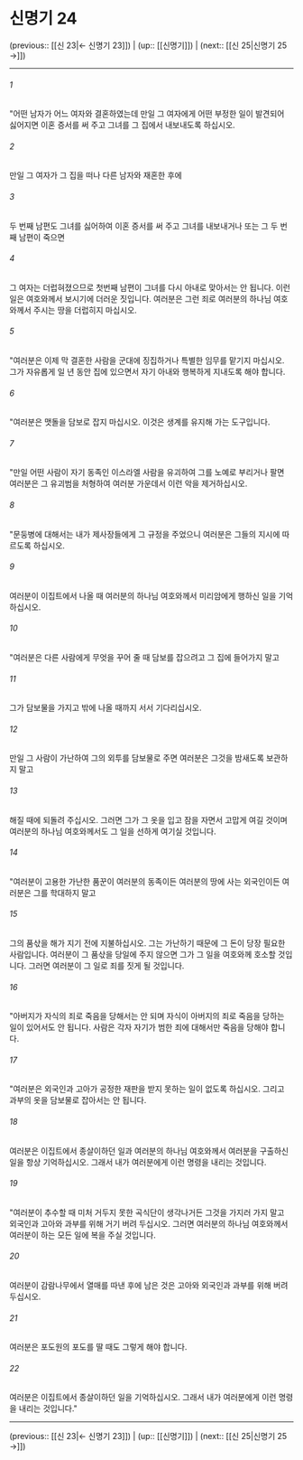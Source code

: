 # 신명기 24

(previous:: [[신 23|← 신명기 23]]) | (up:: [[신명기]]) | (next:: [[신 25|신명기 25 →]])

***




###### 1 

"어떤 남자가 어느 여자와 결혼하였는데 만일 그 여자에게 어떤 부정한 일이 발견되어 싫어지면 이혼 증서를 써 주고 그녀를 그 집에서 내보내도록 하십시오. 



###### 2 

만일 그 여자가 그 집을 떠나 다른 남자와 재혼한 후에 



###### 3 

두 번째 남편도 그녀를 싫어하여 이혼 증서를 써 주고 그녀를 내보내거나 또는 그 두 번째 남편이 죽으면 



###### 4 

그 여자는 더럽혀졌으므로 첫번째 남편이 그녀를 다시 아내로 맞아서는 안 됩니다. 이런 일은 여호와께서 보시기에 더러운 짓입니다. 여러분은 그런 죄로 여러분의 하나님 여호와께서 주시는 땅을 더럽히지 마십시오. 



###### 5 

"여러분은 이제 막 결혼한 사람을 군대에 징집하거나 특별한 임무를 맡기지 마십시오. 그가 자유롭게 일 년 동안 집에 있으면서 자기 아내와 행복하게 지내도록 해야 합니다. 



###### 6 

"여러분은 맷돌을 담보로 잡지 마십시오. 이것은 생계를 유지해 가는 도구입니다. 



###### 7 

"만일 어떤 사람이 자기 동족인 이스라엘 사람을 유괴하여 그를 노예로 부리거나 팔면 여러분은 그 유괴범을 처형하여 여러분 가운데서 이런 악을 제거하십시오. 



###### 8 

"문둥병에 대해서는 내가 제사장들에게 그 규정을 주었으니 여러분은 그들의 지시에 따르도록 하십시오. 



###### 9 

여러분이 이집트에서 나올 때 여러분의 하나님 여호와께서 미리암에게 행하신 일을 기억하십시오. 



###### 10 

"여러분은 다른 사람에게 무엇을 꾸어 줄 때 담보를 잡으려고 그 집에 들어가지 말고 



###### 11 

그가 담보물을 가지고 밖에 나올 때까지 서서 기다리십시오. 



###### 12 

만일 그 사람이 가난하여 그의 외투를 담보물로 주면 여러분은 그것을 밤새도록 보관하지 말고 



###### 13 

해질 때에 되돌려 주십시오. 그러면 그가 그 옷을 입고 잠을 자면서 고맙게 여길 것이며 여러분의 하나님 여호와께서도 그 일을 선하게 여기실 것입니다. 



###### 14 

"여러분이 고용한 가난한 품꾼이 여러분의 동족이든 여러분의 땅에 사는 외국인이든 여러분은 그를 학대하지 말고 



###### 15 

그의 품삯을 해가 지기 전에 지불하십시오. 그는 가난하기 때문에 그 돈이 당장 필요한 사람입니다. 여러분이 그 품삯을 당일에 주지 않으면 그가 그 일을 여호와께 호소할 것입니다. 그러면 여러분이 그 일로 죄를 짓게 될 것입니다. 



###### 16 

"아버지가 자식의 죄로 죽음을 당해서는 안 되며 자식이 아버지의 죄로 죽음을 당하는 일이 있어서도 안 됩니다. 사람은 각자 자기가 범한 죄에 대해서만 죽음을 당해야 합니다. 



###### 17 

"여러분은 외국인과 고아가 공정한 재판을 받지 못하는 일이 없도록 하십시오. 그리고 과부의 옷을 담보물로 잡아서는 안 됩니다. 



###### 18 

여러분은 이집트에서 종살이하던 일과 여러분의 하나님 여호와께서 여러분을 구출하신 일을 항상 기억하십시오. 그래서 내가 여러분에게 이런 명령을 내리는 것입니다. 



###### 19 

"여러분이 추수할 때 미처 거두지 못한 곡식단이 생각나거든 그것을 가지러 가지 말고 외국인과 고아와 과부를 위해 거기 버려 두십시오. 그러면 여러분의 하나님 여호와께서 여러분이 하는 모든 일에 복을 주실 것입니다. 



###### 20 

여러분이 감람나무에서 열매를 따낸 후에 남은 것은 고아와 외국인과 과부를 위해 버려 두십시오. 



###### 21 

여러분은 포도원의 포도를 딸 때도 그렇게 해야 합니다. 



###### 22 

여러분은 이집트에서 종살이하던 일을 기억하십시오. 그래서 내가 여러분에게 이런 명령을 내리는 것입니다."

***

(previous:: [[신 23|← 신명기 23]]) | (up:: [[신명기]]) | (next:: [[신 25|신명기 25 →]])
